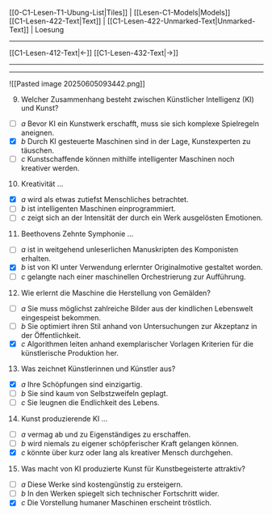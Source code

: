    [[0-C1-Lesen-T1-Ubung-List|Tiles]] | [[Lesen-C1-Models|Models]]    
   [[C1-Lesen-422-Text|Text]]  | [[C1-Lesen-422-Unmarked-Text|Unmarked-Text]] | Loesung   

---

   [[C1-Lesen-412-Text|←]]          [[C1-Lesen-432-Text|→]]   

---
---

![[Pasted image 20250605093442.png]]

9. Welcher Zusammenhang besteht zwischen Künstlicher Intelligenz (KI) und Kunst?
- [ ] _a_ Bevor KI ein Kunstwerk erschafft, muss sie sich komplexe Spielregeln aneignen.
- [x] _b_ Durch KI gesteuerte Maschinen sind in der Lage, Kunstexperten zu täuschen.
- [ ] _c_ Kunstschaffende können mithilfe intelligenter Maschinen noch kreativer werden.

10. Kreativität …
- [x] _a_ wird als etwas zutiefst Menschliches betrachtet.
- [ ] _b_ ist intelligenten Maschinen einprogrammiert.
- [ ] _c_ zeigt sich an der Intensität der durch ein Werk ausgelösten Emotionen.

11. Beethovens Zehnte Symphonie …
- [ ] _a_ ist in weitgehend unleserlichen Manuskripten des Komponisten erhalten.
- [x] _b_ ist von KI unter Verwendung erlernter Originalmotive gestaltet worden.
- [ ] _c_ gelangte nach einer maschinellen Orchestrierung zur Aufführung.

12. Wie erlernt die Maschine die Herstellung von Gemälden?
- [ ] _a_ Sie muss möglichst zahlreiche Bilder aus der kindlichen Lebenswelt eingespeist bekommen.
- [ ] _b_ Sie optimiert ihren Stil anhand von Untersuchungen zur Akzeptanz in der Öffentlichkeit.
- [x] _c_ Algorithmen leiten anhand exemplarischer Vorlagen Kriterien für die künstlerische Produktion her.

13. Was zeichnet Künstlerinnen und Künstler aus?
- [x] _a_ Ihre Schöpfungen sind einzigartig.
- [ ] _b_ Sie sind kaum von Selbstzweifeln geplagt.
- [ ] _c_ Sie leugnen die Endlichkeit des Lebens.

14. Kunst produzierende KI …
- [ ] _a_ vermag ab und zu Eigenständiges zu erschaffen.
- [ ] _b_ wird niemals zu eigener schöpferischer Kraft gelangen können.
- [x] _c_ könnte über kurz oder lang als kreativer Mensch durchgehen.

15. Was macht von KI produzierte Kunst für Kunstbegeisterte attraktiv?
- [ ] _a_ Diese Werke sind kostengünstig zu ersteigern.
- [ ] _b_ In den Werken spiegelt sich technischer Fortschritt wider.
- [x] _c_ Die Vorstellung humaner Maschinen erscheint tröstlich.